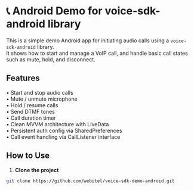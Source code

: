 # 📞 Android Demo for voice-sdk-android library

This is a simple demo Android app for initiating audio calls using a `voice-sdk-android` library.  
It shows how to start and manage a VoIP call, and handle basic call states such as mute, hold, and disconnect.


## Features

• Start and stop audio calls  
• Mute / unmute microphone  
• Hold / resume calls  
• Send DTMF tones  
• Call duration timer  
• Clean MVVM architecture with LiveData  
• Persistent auth config via SharedPreferences  
• Call event handling via CallListener interface  


## How to Use

1. **Clone the project**

```bash
git clone https://github.com/webitel/voice-sdk-demo-android.git
```